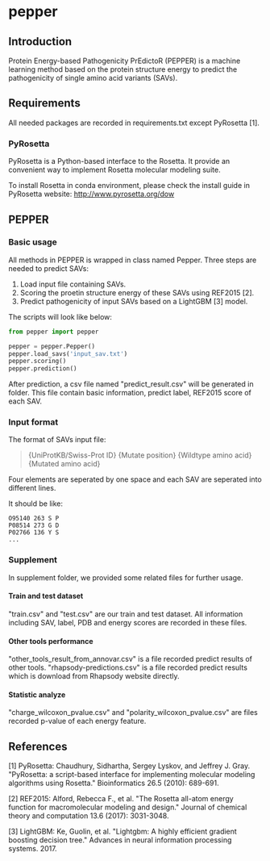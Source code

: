 # pepper
## Introduction
Protein Energy-based Pathogenicity PrEdictoR (PEPPER) is a machine learning method based on the protein structure energy to predict the pathogenicity of single amino acid variants (SAVs).

## Requirements
All needed packages are recorded in requirements.txt except PyRosetta [1].

### PyRosetta
PyRosetta is a Python-based interface to the Rosetta. It provide an convenient way to implement Rosetta molecular modeling suite.

To install Rosetta in conda environment, please check the install guide in PyRosetta website: http://www.pyrosetta.org/dow

## PEPPER

### Basic usage
All methods in PEPPER is wrapped in class named Pepper. Three steps are needed to predict SAVs:
1. Load input file containing SAVs.
2. Scoring the proetin structure energy of these SAVs using REF2015 [2].
3. Predict pathogenicity of input SAVs based on a LightGBM [3] model.

The scripts will look like below:
```python
from pepper import pepper

pepper = pepper.Pepper()
pepper.load_savs('input_sav.txt')
pepper.scoring()
pepper.prediction()
```

After prediction, a csv file named "predict_result.csv" will be generated in folder.
This file contain basic information, predict label, REF2015 score of each SAV.

### Input format
The format of SAVs input file:
> {UniProtKB/Swiss-Prot ID} {Mutate position} {Wildtype amino acid} {Mutated amino acid}

Four elements are seperated by one space and each SAV are seperated into different lines.

It should be like:
```
O95140 263 S P
P08514 273 G D
P02766 136 Y S
...
```

### Supplement
In supplement folder, we provided some related files for further usage.

#### Train and test dataset
"train.csv" and "test.csv" are our train and test dataset. All information including SAV, label, PDB and energy scores are recorded in these files.

#### Other tools performance
"other_tools_result_from_annovar.csv" is a file recorded predict results of other tools.
"rhapsody-predictions.csv" is a file recorded predict results which is download from Rhapsody website directly.

#### Statistic analyze
"charge_wilcoxon_pvalue.csv" and "polarity_wilcoxon_pvalue.csv" are files recorded p-value of each energy feature.

## References
[1] PyRosetta: Chaudhury, Sidhartha, Sergey Lyskov, and Jeffrey J. Gray. "PyRosetta: a script-based interface for implementing molecular modeling algorithms using Rosetta." Bioinformatics 26.5 (2010): 689-691.

[2] REF2015: Alford, Rebecca F., et al. "The Rosetta all-atom energy function for macromolecular modeling and design." Journal of chemical theory and computation 13.6 (2017): 3031-3048.

[3] LightGBM: Ke, Guolin, et al. "Lightgbm: A highly efficient gradient boosting decision tree." Advances in neural information processing systems. 2017.